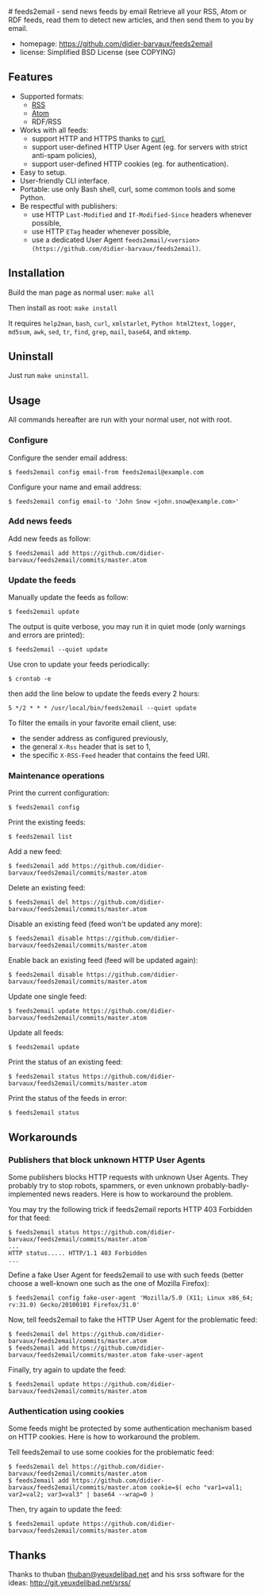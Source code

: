 # feeds2email - send news feeds by email
Retrieve all your RSS, Atom or RDF feeds, read them to detect new articles, and
then send them to you by email.

* homepage: https://github.com/didier-barvaux/feeds2email
* license:  Simplified BSD License (see COPYING)

## Features
* Supported formats:
  * [RSS](https://en.wikipedia.org/wiki/RSS)
  * [Atom](https://en.wikipedia.org/wiki/Atom_%28standard%29)
  * RDF/RSS
* Works with all feeds:
  * support HTTP and HTTPS thanks to [curl](http://curl.haxx.se/),
  * support user-defined HTTP User Agent (eg. for servers with strict anti-spam policies),
  * support user-defined HTTP cookies (eg. for authentication).
* Easy to setup.
* User-friendly CLI interface.
* Portable: use only Bash shell, curl, some common tools and some Python.
* Be respectful with publishers:
  * use HTTP `Last-Modified` and `If-Modified-Since` headers whenever possible,
  * use HTTP `ETag` header whenever possible,
  * use a dedicated User Agent `feeds2email/<version> (https://github.com/didier-barvaux/feeds2email)`.

## Installation
Build the man page as normal user: `make all`

Then install as root: `make install`

It requires `help2man`, `bash`, `curl`, `xmlstarlet`, `Python html2text`,
`logger`, `md5sum`, `awk`, `sed`, `tr`, `find`, `grep`, `mail`, `base64`,
and `mktemp`.

## Uninstall
Just run `make uninstall`.

## Usage

All commands hereafter are run with your normal user, not with root.

### Configure
Configure the sender email address:
```
$ feeds2email config email-from feeds2email@example.com
```

Configure your name and email address:
```
$ feeds2email config email-to 'John Snow <john.snow@example.com>'
```

### Add news feeds
Add new feeds as follow:
```
$ feeds2email add https://github.com/didier-barvaux/feeds2email/commits/master.atom
```

### Update the feeds
Manually update the feeds as follow:
```
$ feeds2email update
```

The output is quite verbose, you may run it in quiet mode (only warnings and
errors are printed):
```
$ feeds2email --quiet update
```

Use cron to update your feeds periodically:
```
$ crontab -e
```
then add the line below to update the feeds every 2 hours:
```
5 */2 * * * /usr/local/bin/feeds2email --quiet update
```

To filter the emails in your favorite email client, use:
* the sender address as configured previously,
* the general `X-Rss` header that is set to 1,
* the specific `X-RSS-Feed` header that contains the feed URI.

### Maintenance operations
Print the current configuration:
```
$ feeds2email config
```

Print the existing feeds:
```
$ feeds2email list
```

Add a new feed:
```
$ feeds2email add https://github.com/didier-barvaux/feeds2email/commits/master.atom
```

Delete an existing feed:
```
$ feeds2email del https://github.com/didier-barvaux/feeds2email/commits/master.atom
```

Disable an existing feed (feed won't be updated any more):
```
$ feeds2email disable https://github.com/didier-barvaux/feeds2email/commits/master.atom
```

Enable back an existing feed (feed will be updated again):
```
$ feeds2email disable https://github.com/didier-barvaux/feeds2email/commits/master.atom
```

Update one single feed:
```
$ feeds2email update https://github.com/didier-barvaux/feeds2email/commits/master.atom
```

Update all feeds:
```
$ feeds2email update
```

Print the status of an existing feed:
```
$ feeds2email status https://github.com/didier-barvaux/feeds2email/commits/master.atom
```

Print the status of the feeds in error:
```
$ feeds2email status
```

## Workarounds

### Publishers that block unknown HTTP User Agents
Some publishers blocks HTTP requests with unknown User Agents. They probably
try to stop robots, spammers, or even unknown probably-badly-implemented news
readers. Here is how to workaround the problem.

You may try the following trick if feeds2email reports HTTP 403 Forbidden for
that feed:
```
$ feeds2email status https://github.com/didier-barvaux/feeds2email/commits/master.atom`
...
HTTP status..... HTTP/1.1 403 Forbidden
...
```

Define a fake User Agent for feeds2email to use with such feeds (better choose
a well-known one such as the one of Mozilla Firefox):
```
$ feeds2email config fake-user-agent 'Mozilla/5.0 (X11; Linux x86_64; rv:31.0) Gecko/20100101 Firefox/31.0'
```

Now, tell feeds2email to fake the HTTP User Agent for the problematic feed:
```
$ feeds2email del https://github.com/didier-barvaux/feeds2email/commits/master.atom
$ feeds2email add https://github.com/didier-barvaux/feeds2email/commits/master.atom fake-user-agent
```

Finally, try again to update the feed:
```
$ feeds2email update https://github.com/didier-barvaux/feeds2email/commits/master.atom
```

### Authentication using cookies
Some feeds might be protected by some authentication mechanism based on HTTP
cookies. Here is how to workaround the problem.

Tell feeds2email to use some cookies for the problematic feed:
```
$ feeds2email del https://github.com/didier-barvaux/feeds2email/commits/master.atom
$ feeds2email add https://github.com/didier-barvaux/feeds2email/commits/master.atom cookie=$( echo "var1=val1; var2=val2; var3=val3" | base64 --wrap=0 )
```

Then, try again to update the feed:
```
$ feeds2email update https://github.com/didier-barvaux/feeds2email/commits/master.atom
```

## Thanks
Thanks to thuban <thuban@yeuxdelibad.net> and his srss software for the ideas:
http://git.yeuxdelibad.net/srss/

